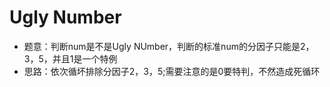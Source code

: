 # Ugly Number

- 题意：判断num是不是Ugly NUmber，判断的标准num的分因子只能是2，3，5，并且1是一个特例
- 思路：依次循坏排除分因子2，3，5;需要注意的是0要特判，不然造成死循环
